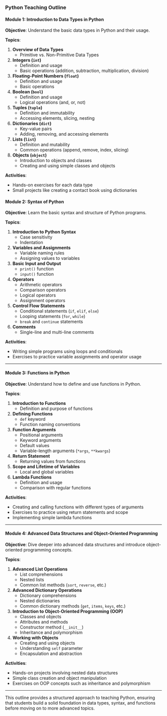 ### Python Teaching Outline

#### **Module 1: Introduction to Data Types in Python**

**Objective**: Understand the basic data types in Python and their usage.

**Topics**:
1. **Overview of Data Types**
   - Primitive vs. Non-Primitive Data Types
2. **Integers (`int`)**
   - Definition and usage
   - Basic operations (addition, subtraction, multiplication, division)
3. **Floating-Point Numbers (`float`)**
   - Definition and usage
   - Basic operations
4. **Boolean (`bool`)**
   - Definition and usage
   - Logical operations (and, or, not)
5. **Tuples (`tuple`)**
   - Definition and immutability
   - Accessing elements, slicing, nesting
6. **Dictionaries (`dict`)**
   - Key-value pairs
   - Adding, removing, and accessing elements
7. **Lists (`list`)**
   - Definition and mutability
   - Common operations (append, remove, index, slicing)
8. **Objects (`object`)**
   - Introduction to objects and classes
   - Creating and using simple classes and objects

**Activities**:
- Hands-on exercises for each data type
- Small projects like creating a contact book using dictionaries


#### **Module 2: Syntax of Python**

**Objective**: Learn the basic syntax and structure of Python programs.

**Topics**:
1. **Introduction to Python Syntax**
   - Case sensitivity
   - Indentation
2. **Variables and Assignments**
   - Variable naming rules
   - Assigning values to variables
3. **Basic Input and Output**
   - `print()` function
   - `input()` function
4. **Operators**
   - Arithmetic operators
   - Comparison operators
   - Logical operators
   - Assignment operators
5. **Control Flow Statements**
   - Conditional statements (`if`, `elif`, `else`)
   - Looping statements (`for`, `while`)
   - `break` and `continue` statements
6. **Comments**
   - Single-line and multi-line comments

**Activities**:
- Writing simple programs using loops and conditionals
- Exercises to practice variable assignments and operator usage

---

#### **Module 3: Functions in Python**

**Objective**: Understand how to define and use functions in Python.

**Topics**:
1. **Introduction to Functions**
   - Definition and purpose of functions
2. **Defining Functions**
   - `def` keyword
   - Function naming conventions
3. **Function Arguments**
   - Positional arguments
   - Keyword arguments
   - Default values
   - Variable-length arguments (`*args`, `**kwargs`)
4. **Return Statement**
   - Returning values from functions
5. **Scope and Lifetime of Variables**
   - Local and global variables
6. **Lambda Functions**
   - Definition and usage
   - Comparison with regular functions

**Activities**:
- Creating and calling functions with different types of arguments
- Exercises to practice using return statements and scope
- Implementing simple lambda functions

---

#### **Module 4: Advanced Data Structures and Object-Oriented Programming**

**Objective**: Dive deeper into advanced data structures and introduce object-oriented programming concepts.

**Topics**:
1. **Advanced List Operations**
   - List comprehensions
   - Nested lists
   - Common list methods (`sort`, `reverse`, etc.)
2. **Advanced Dictionary Operations**
   - Dictionary comprehensions
   - Nested dictionaries
   - Common dictionary methods (`get`, `items`, `keys`, etc.)
3. **Introduction to Object-Oriented Programming (OOP)**
   - Classes and objects
   - Attributes and methods
   - Constructor method (`__init__`)
   - Inheritance and polymorphism
4. **Working with Objects**
   - Creating and using objects
   - Understanding `self` parameter
   - Encapsulation and abstraction

**Activities**:
- Hands-on projects involving nested data structures
- Simple class creation and object manipulation
- Exercises on OOP concepts such as inheritance and polymorphism

---

This outline provides a structured approach to teaching Python, ensuring that students build a solid foundation in data types, syntax, and functions before moving on to more advanced topics.